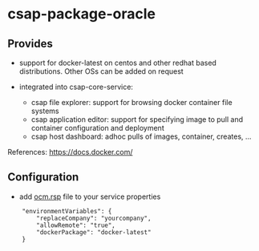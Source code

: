 
# csap-package-oracle

## Provides

- support for docker-latest on centos and other redhat based distributions. Other OSs can be added on request

- integrated into csap-core-service:
	- csap file explorer: support for browsing docker container file systems
	- csap application editor: support for specifying image to pull and container configuration and deployment
	- csap host dashboard: adhoc pulls of images, container, creates, ...

References: https://docs.docker.com/

## Configuration

- add [ocm.rsp](https://community.oracle.com/thread/3954068)
 file to your service properties 


```
	"environmentVariables": {
		"replaceCompany": "yourcompany",
		"allowRemote": "true",
		"dockerPackage": "docker-latest"
	}
	
```
